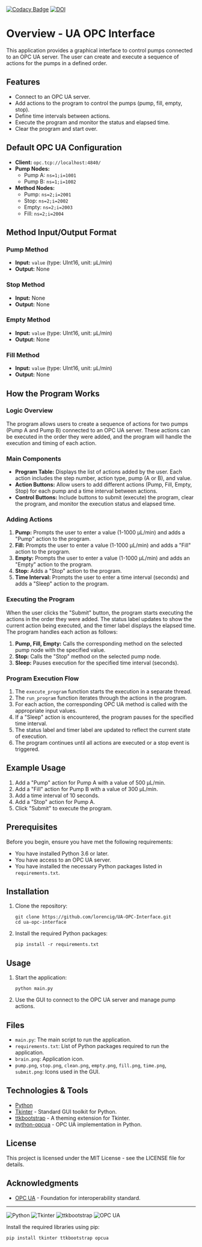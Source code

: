 [![Codacy Badge](https://app.codacy.com/project/badge/Grade/5f4b65ad57974089b10b5010906a361f)](https://app.codacy.com/gh/lorencig/UA-OPC-Interface/dashboard?utm_source=gh&utm_medium=referral&utm_content=&utm_campaign=Badge_grade)
[![DOI](https://zenodo.org/badge/832139320.svg)](https://zenodo.org/doi/10.5281/zenodo.12794838)


# Overview - UA OPC Interface

This application provides a graphical interface to control pumps connected to an OPC UA server. The user can create and execute a sequence of actions for the pumps in a defined order.

## Features

- Connect to an OPC UA server.
- Add actions to the program to control the pumps (pump, fill, empty, stop).
- Define time intervals between actions.
- Execute the program and monitor the status and elapsed time.
- Clear the program and start over.

## Default OPC UA Configuration

- **Client:** `opc.tcp://localhost:4840/`
- **Pump Nodes:**
  - Pump A: `ns=1;i=1001`
  - Pump B: `ns=1;i=1002`
- **Method Nodes:**
  - Pump: `ns=2;i=2001`
  - Stop: `ns=2;i=2002`
  - Empty: `ns=2;i=2003`
  - Fill: `ns=2;i=2004`

## Method Input/Output Format

### Pump Method
- **Input:** `value` (type: UInt16, unit: μL/min)
- **Output:** None

### Stop Method
- **Input:** None
- **Output:** None

### Empty Method
- **Input:** `value` (type: UInt16, unit: μL/min)
- **Output:** None

### Fill Method
- **Input:** `value` (type: UInt16, unit: μL/min)
- **Output:** None

## How the Program Works

### Logic Overview

The program allows users to create a sequence of actions for two pumps (Pump A and Pump B) connected to an OPC UA server. These actions can be executed in the order they were added, and the program will handle the execution and timing of each action.

### Main Components

- **Program Table:** Displays the list of actions added by the user. Each action includes the step number, action type, pump (A or B), and value.
- **Action Buttons:** Allow users to add different actions (Pump, Fill, Empty, Stop) for each pump and a time interval between actions.
- **Control Buttons:** Include buttons to submit (execute) the program, clear the program, and monitor the execution status and elapsed time.

### Adding Actions

1. **Pump:** Prompts the user to enter a value (1-1000 μL/min) and adds a "Pump" action to the program.
2. **Fill:** Prompts the user to enter a value (1-1000 μL/min) and adds a "Fill" action to the program.
3. **Empty:** Prompts the user to enter a value (1-1000 μL/min) and adds an "Empty" action to the program.
4. **Stop:** Adds a "Stop" action to the program.
5. **Time Interval:** Prompts the user to enter a time interval (seconds) and adds a "Sleep" action to the program.

### Executing the Program

When the user clicks the "Submit" button, the program starts executing the actions in the order they were added. The status label updates to show the current action being executed, and the timer label displays the elapsed time. The program handles each action as follows:

1. **Pump, Fill, Empty:** Calls the corresponding method on the selected pump node with the specified value.
2. **Stop:** Calls the "Stop" method on the selected pump node.
3. **Sleep:** Pauses execution for the specified time interval (seconds).

### Program Execution Flow

1. The `execute_program` function starts the execution in a separate thread.
2. The `run_program` function iterates through the actions in the program.
3. For each action, the corresponding OPC UA method is called with the appropriate input values.
4. If a "Sleep" action is encountered, the program pauses for the specified time interval.
5. The status label and timer label are updated to reflect the current state of execution.
6. The program continues until all actions are executed or a stop event is triggered.

## Example Usage

1. Add a "Pump" action for Pump A with a value of 500 μL/min.
2. Add a "Fill" action for Pump B with a value of 300 μL/min.
3. Add a time interval of 10 seconds.
4. Add a "Stop" action for Pump A.
5. Click "Submit" to execute the program.

## Prerequisites

Before you begin, ensure you have met the following requirements:

- You have installed Python 3.6 or later.
- You have access to an OPC UA server.
- You have installed the necessary Python packages listed in `requirements.txt`.

## Installation

1. Clone the repository:

    ```shell
    git clone https://github.com/lorencig/UA-OPC-Interface.git
    cd ua-opc-interface
    ```

2. Install the required Python packages:

    ```shell
    pip install -r requirements.txt
    ```

## Usage

1. Start the application:

    ```shell
    python main.py
    ```

2. Use the GUI to connect to the OPC UA server and manage pump actions.

## Files

- `main.py`: The main script to run the application.
- `requirements.txt`: List of Python packages required to run the application.
- `brain.png`: Application icon.
- `pump.png`, `stop.png`, `clean.png`, `empty.png`, `fill.png`, `time.png`, `submit.png`: Icons used in the GUI.

## Technologies & Tools

- [Python](https://www.python.org/)
- [Tkinter](https://docs.python.org/3/library/tkinter.html) - Standard GUI toolkit for Python.
- [ttkbootstrap](https://ttkbootstrap.readthedocs.io/en/latest/) - A theming extension for Tkinter.
- [python-opcua](https://github.com/FreeOpcUa/python-opcua) - OPC UA implementation in Python.

## License

This project is licensed under the MIT License - see the LICENSE file for details.

## Acknowledgments

- [OPC UA](https://opcfoundation.org/about/opc-technologies/opc-ua/) - Foundation for interoperability standard.

---

![Python](https://img.shields.io/badge/python-%2314354C.svg?style=for-the-badge&logo=python&logoColor=white)
![Tkinter](https://img.shields.io/badge/Tkinter-%23FF6F00.svg?style=for-the-badge&logo=python&logoColor=white)
![ttkbootstrap](https://img.shields.io/badge/ttkbootstrap-%230081CB.svg?style=for-the-badge&logo=python&logoColor=white)
![OPC UA](https://img.shields.io/badge/OPC%20UA-%230046A6.svg?style=for-the-badge&logo=opc%20foundation&logoColor=white)

Install the required libraries using pip:

```bash
pip install tkinter ttkbootstrap opcua
